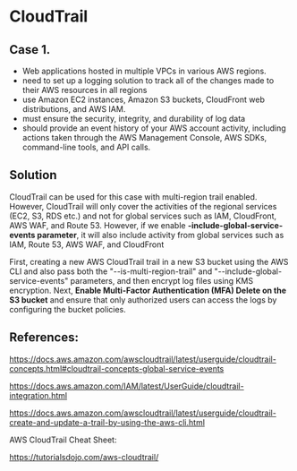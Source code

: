 # CloudTrail

## Case 1.

- Web applications hosted in multiple VPCs in various AWS regions.
- need to set up a logging solution to track all of the changes made to their AWS resources in all regions
- use Amazon EC2 instances, Amazon S3 buckets, CloudFront web distributions, and AWS IAM.
- must ensure the security, integrity, and durability of log data
- should provide an event history of your AWS account activity, including actions taken through the AWS Management Console, AWS SDKs, command-line tools, and API calls.

## Solution

CloudTrail can be used for this case with multi-region trail enabled. However, CloudTrail will only cover the activities of the regional services (EC2, S3, RDS etc.) and not for global services such as IAM, CloudFront, AWS WAF, and Route 53. However, if we enable **-include-global-service-events parameter**,
it will also include activity from global services such as IAM, Route 53, AWS WAF, and CloudFront

First, creating a new AWS CloudTrail trail in a new S3 bucket using the AWS CLI and also pass both the "--is-multi-region-trail" and "--include-global-service-events" parameters, and then encrypt log files using KMS encryption. Next, **Enable Multi-Factor Authentication (MFA) Delete on the S3 bucket** and ensure that only authorized users can access the logs by configuring the bucket policies.

## References:

https://docs.aws.amazon.com/awscloudtrail/latest/userguide/cloudtrail-concepts.html#cloudtrail-concepts-global-service-events

https://docs.aws.amazon.com/IAM/latest/UserGuide/cloudtrail-integration.html

https://docs.aws.amazon.com/awscloudtrail/latest/userguide/cloudtrail-create-and-update-a-trail-by-using-the-aws-cli.html

AWS CloudTrail Cheat Sheet:

https://tutorialsdojo.com/aws-cloudtrail/
